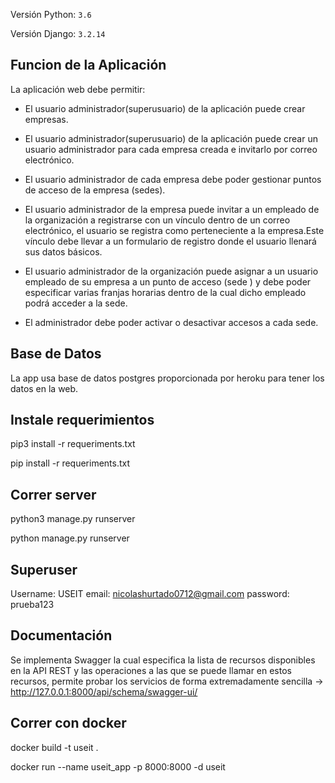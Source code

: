 Versión Python: `3.6`

Versión Django: `3.2.14`

## Funcion de la Aplicación

La aplicación web debe permitir:
-  El usuario administrador(superusuario) de la aplicación puede crear empresas.

-  El usuario administrador(superusuario) de la aplicación puede crear un usuario
administrador para cada empresa creada e invitarlo por correo electrónico.

-  El usuario administrador de cada empresa debe poder gestionar puntos de acceso de la
empresa (sedes).

-  El usuario administrador de la empresa puede invitar a un empleado de la organización a registrarse con un vínculo dentro de un correo electrónico, el usuario se registra como perteneciente a la empresa.Este vínculo debe llevar a un formulario de registro donde el usuario llenará sus datos básicos.

- El usuario administrador de la organización puede asignar a un usuario empleado de su
empresa a un punto de acceso (sede ) y debe poder especificar varias franjas horarias
dentro de la cual dicho empleado podrá acceder a la sede.

-  El administrador debe poder activar o desactivar accesos a cada sede.

## Base de Datos

La app usa base de datos postgres proporcionada por heroku para tener los datos en la web.

## Instale requerimientos

pip3 install -r requeriments.txt

pip install -r requeriments.txt

## Correr server

python3 manage.py runserver

python manage.py runserver

## Superuser

Username: USEIT
email: nicolashurtado0712@gmail.com
password: prueba123

## Documentación

Se implementa Swagger la cual especifica la lista de recursos disponibles en la API REST y las operaciones a las que se puede llamar en estos recursos,
permite probar los servicios de forma extremadamente sencilla  -> http://127.0.0.1:8000/api/schema/swagger-ui/

## Correr con docker 

docker build -t useit .

docker run --name useit_app -p 8000:8000 -d useit

